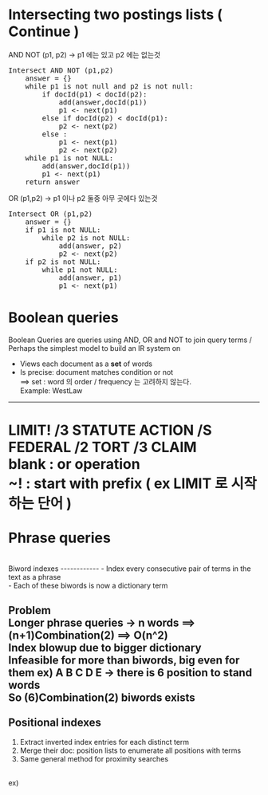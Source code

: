 Intersecting two postings lists ( Continue )
============

AND NOT (p1, p2) -> p1 에는 있고 p2 에는 없는것
<pre>
Intersect AND NOT (p1,p2)
	answer = {}
	while p1 is not null and p2 is not null:
		if docId(p1) < docId(p2):
			add(answer,docId(p1))
			p1 <- next(p1)
		else if docId(p2) < docId(p1):
			p2 <- next(p2)
		else :
			p1 <- next(p1)
			p2 <- next(p2)
	while p1 is not NULL:
		add(answer,docId(p1))
		p1 <- next(p1)
	return answer
</pre>

OR (p1,p2) -> p1 이나 p2 둘중 아무 곳에다 있는것
<pre>
Intersect OR (p1,p2)
	answer = {}
	if p1 is not NULL:
	    while p2 is not NULL:
	    	add(answer, p2)
	    	p2 <- next(p2)
	if p2 is not NULL:
	    while p1 not NULL:      
	        add(answer, p1)
	        p1 <- next(p1)
</pre>
Boolean queries
============
Boolean Queries are queries using AND, OR and NOT to join query terms / Perhaps the simplest model to build an IR system on<br>
- Views each document as a **set** of words<br>
- Is precise: document matches condition or not<br>
==> set : word 의 order / frequency 는 고려하지 않는다.<br>
Example: WestLaw
------------
LIMIT! /3 STATUTE ACTION /S FEDERAL /2 TORT /3 CLAIM<br>
blank : or operation<br>
~! : start with prefix ( ex LIMIT 로 시작하는 단어 )<br>
<br>
Phrase queries
============
<br>
Biword indexes
------------
- Index every consecutive pair of terms in the text as a phrase<br>
- Each of these biwords is now a dictionary term<br>

Problem<br>
Longer phrase queries -> n words ==> (n+1)Combination(2) ==> O(n^2)<br>
Index blowup due to bigger dictionary<br>
Infeasible for more than biwords, big even for them
ex)
A B C D E -> there is 6 position to stand words<br>
So (6)Combination(2) biwords exists<br>
<br>
Positional indexes
------------
1. Extract inverted index entries for each distinct term
2. Merge their doc: position lists to enumerate all positions with terms
3. Same general method for proximity searches
<br>
ex)




